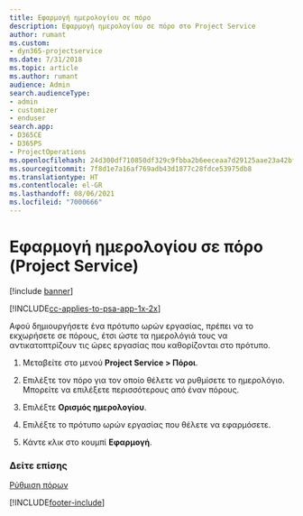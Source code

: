 ```yaml
---
title: Εφαρμογή ημερολογίου σε πόρο
description: Εφαρμογή ημερολογίου σε πόρο στο Project Service
author: rumant
ms.custom:
- dyn365-projectservice
ms.date: 7/31/2018
ms.topic: article
ms.author: rumant
audience: Admin
search.audienceType:
- admin
- customizer
- enduser
search.app:
- D365CE
- D365PS
- ProjectOperations
ms.openlocfilehash: 24d300df710850df329c9fbba2b6eeceaa7d29125aae23a42bf3f2a94bed131a
ms.sourcegitcommit: 7f8d1e7a16af769adb43d1877c28fdce53975db8
ms.translationtype: HT
ms.contentlocale: el-GR
ms.lasthandoff: 08/06/2021
ms.locfileid: "7000666"
---
```

# <a name="apply-a-calendar-to-a-resource-project-service"></a>Εφαρμογή ημερολογίου σε πόρο (Project Service)

[!include [banner](../includes/psa-now-project-operations.md)]

[!INCLUDE[cc-applies-to-psa-app-1x-2x](../includes/cc-applies-to-psa-app-1x-2x.md)]

Αφού δημιουργήσετε ένα πρότυπο ωρών εργασίας, πρέπει να το εκχωρήσετε σε πόρους, έτσι ώστε τα ημερολόγιά τους να αντικατοπτρίζουν τις ώρες εργασίας που καθορίζονται στο πρότυπο.  
  
1.  Μεταβείτε στο μενού **Project Service > Πόροι**.  
  
2.  Επιλέξτε τον πόρο για τον οποίο θέλετε να ρυθμίσετε το ημερολόγιο. Μπορείτε να επιλέξετε περισσότερους από έναν πόρους.  
  
3.  Επιλέξτε **Ορισμός ημερολογίου**.  
  
4.  Επιλέξτε το πρότυπο ωρών εργασίας που θέλετε να εφαρμόσετε.  
  
5.  Κάντε κλικ στο κουμπί **Εφαρμογή**.  
  
### <a name="see-also"></a>Δείτε επίσης  
 [Ρύθμιση πόρων](../psa/set-up-resources.md)


[!INCLUDE[footer-include](../includes/footer-banner.md)]
